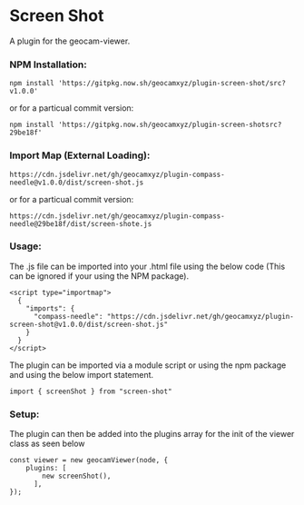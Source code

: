 # Screen Shot
A plugin for the geocam-viewer.
### NPM Installation:
```
npm install 'https://gitpkg.now.sh/geocamxyz/plugin-screen-shot/src?v1.0.0'
```
or for a particual commit version:
```
npm install 'https://gitpkg.now.sh/geocamxyz/plugin-screen-shotsrc?29be18f'
```
### Import Map (External Loading):
```
https://cdn.jsdelivr.net/gh/geocamxyz/plugin-compass-needle@v1.0.0/dist/screen-shot.js
```
or for a particual commit version:
```
https://cdn.jsdelivr.net/gh/geocamxyz/plugin-compass-needle@29be18f/dist/screen-shote.js
```
### Usage:
The .js file can be imported into your .html file using the below code (This can be ignored if your using the NPM package).
```
<script type="importmap">
  {
    "imports": {
      "compass-needle": "https://cdn.jsdelivr.net/gh/geocamxyz/plugin-screen-shot@v1.0.0/dist/screen-shot.js"
    }
  }
</script>
```
The plugin can be imported via a module script or using the npm package and using the below import statement.
```
import { screenShot } from "screen-shot"
```
### Setup:
The plugin can then be added into the plugins array for the init of the viewer class as seen below
```
const viewer = new geocamViewer(node, {
	plugins: [
        new screenShot(),
      ],
});
```
